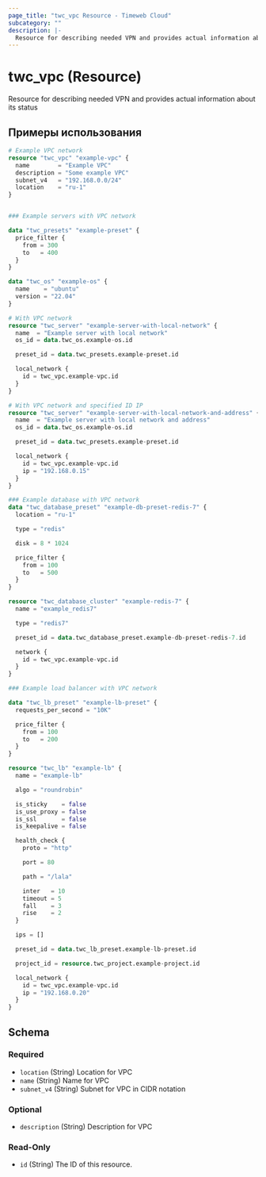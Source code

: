 ```yaml
---
page_title: "twc_vpc Resource - Timeweb Cloud"
subcategory: ""
description: |-
  Resource for describing needed VPN and provides actual information about its status
---
```


# twc_vpc (Resource)

Resource for describing needed VPN and provides actual information about its status

## Примеры использования

```terraform
# Example VPC network
resource "twc_vpc" "example-vpc" {
  name        = "Example VPC"
  description = "Some example VPC"
  subnet_v4   = "192.168.0.0/24"
  location    = "ru-1"
}


### Example servers with VPC network

data "twc_presets" "example-preset" {
  price_filter {
    from = 300
    to   = 400
  }
}

data "twc_os" "example-os" {
  name    = "ubuntu"
  version = "22.04"
}

# With VPC network
resource "twc_server" "example-server-with-local-network" {
  name  = "Example server with local network"
  os_id = data.twc_os.example-os.id

  preset_id = data.twc_presets.example-preset.id

  local_network {
    id = twc_vpc.example-vpc.id
  }
}

# With VPC network and specified ID IP
resource "twc_server" "example-server-with-local-network-and-address" {
  name  = "Example server with local network and address"
  os_id = data.twc_os.example-os.id

  preset_id = data.twc_presets.example-preset.id

  local_network {
    id = twc_vpc.example-vpc.id
    ip = "192.168.0.15"
  }
}

### Example database with VPC network
data "twc_database_preset" "example-db-preset-redis-7" {
  location = "ru-1"

  type = "redis"

  disk = 8 * 1024

  price_filter {
    from = 100
    to   = 500
  }
}

resource "twc_database_cluster" "example-redis-7" {
  name = "example_redis7"

  type = "redis7"

  preset_id = data.twc_database_preset.example-db-preset-redis-7.id

  network {
    id = twc_vpc.example-vpc.id
  }
}

### Example load balancer with VPC network

data "twc_lb_preset" "example-lb-preset" {
  requests_per_second = "10K"

  price_filter {
    from = 100
    to   = 200
  }
}

resource "twc_lb" "example-lb" {
  name = "example-lb"

  algo = "roundrobin"

  is_sticky    = false
  is_use_proxy = false
  is_ssl       = false
  is_keepalive = false

  health_check {
    proto = "http"

    port = 80

    path = "/lala"

    inter   = 10
    timeout = 5
    fall    = 3
    rise    = 2
  }

  ips = []

  preset_id = data.twc_lb_preset.example-lb-preset.id

  project_id = resource.twc_project.example-project.id

  local_network {
    id = twc_vpc.example-vpc.id
    ip = "192.168.0.20"
  }
}
```
<!-- schema generated by tfplugindocs -->
## Schema

### Required

- `location` (String) Location for VPC
- `name` (String) Name for VPC
- `subnet_v4` (String) Subnet for VPC in CIDR notation

### Optional

- `description` (String) Description for VPC

### Read-Only

- `id` (String) The ID of this resource.

